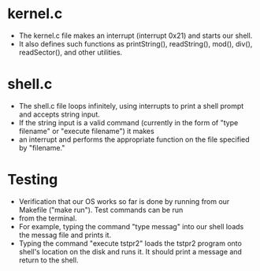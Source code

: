kernel.c
==============
- The kernel.c file makes an interrupt (interrupt 0x21) and starts our shell.
- It also defines such functions as printString(), readString(), mod(), div(), readSector(), and other utilities.

shell.c
==============
- The shell.c file loops infinitely, using interrupts to print a shell prompt and accepts string input.
- If the string input is a valid command (currently in the form of "type filename" or "execute filename") it makes
- an interrupt and performs the appropriate function on the file specified by "filename." 

Testing
==============
- Verification that our OS works so far is done by running from our Makefile ("make run"). Test commands can be run
- from the terminal.
- For example, typing the command "type messag" into our shell loads the messag file and prints it.
- Typing the command "execute tstpr2" loads the tstpr2 program onto shell's location on the disk and runs it. It should print a message and return to the shell.